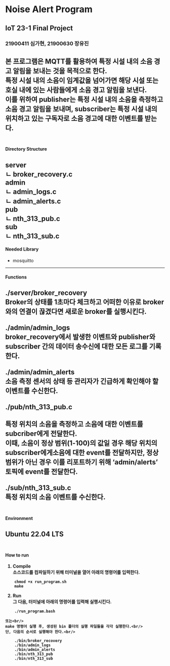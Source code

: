# Noise Alert Program

## IoT 23-1 Final Project
### 21900411 심가현, 21900630 장유진

본 프로그램은 MQTT를 활용하여 특정 시설 내의 소음 경고 알림을 보내는 것을 목적으로 한다. <br/>
특정 시설 내의 소음이 임계값을 넘어가면 해당 시설 또는 호실 내에 있는 사람들에게 소음 경고 알림을 보낸다. <br/>
이를 위하여 publisher는 특정 시설 내의 소음을 측정하고 소음 경고 알림을 보내며, subscriber는 특정 시설 내의 위치하고 있는 구독자로 소음 경고에 대한 이벤트를 받는다. <br/>
<br/>
---
#### Directory Structure

server<br/>
ㄴ broker_recovery.c<br/>
admin<br/>
ㄴ admin_logs.c<br/>
ㄴ admin_alerts.c<br/>
pub<br/>
ㄴ nth_313_pub.c<br/>
sub<br/>
ㄴ nth_313_sub.c<br/>
---
#### Needed Library
* mosquitto
---
#### Functions

<b/>./server/broker_recovery<br/>
Broker의 상태를 1초마다 체크하고 어떠한 이유로 broker와의 연결이 끊겼다면 새로운 broker를 실행시킨다.<br/>
<br/>
<b/>./admin/admin_logs<br/>
broker_recovery에서 발생한 이벤트와 publisher와 subscriber 간의 데이터 송수신에 대한 모든 로그를 기록한다.<br/>
<br/>
<b/>./admin/admin_alerts<br/>
소음 측정 센서의 상태 등 관리자가 긴급하게 확인해야 할 이벤트를 수신한다.<br/>
<br/>
<b/>./pub/nth_313_pub.c<br/><br/>
특정 위치의 소음을 측정하고 소음에 대한 이벤트를 subcriber에게 전달한다. <br/>
이때, 소음이 정상 범위(1-100)의 값일 경우 해당 위치의 subscriber에게소음에 대한 event를 전달하지만, 정상 범위가 아닌 경우 이를 리포트하기 위해 ‘admin/alerts’ 토픽에 event를 전달한다.<br/>
<br/>
<b/>./sub/nth_313_sub.c<br/>
특정 위치의 소음 이벤트를 수신한다. <br/>
<br/>
---
#### Environment

Ubuntu 22.04 LTS <br/>
<br/>
---
#### How to run

1. Compile<br/>
소스코드를 컴파일하기 위해 터미널을 열어 아래의 명령어를 입력한다.<br/>
```
    chmod +x run_program.sh
    make
```
2. Run<br/>
그 다음, 터미널에 아래의 명령어를 입력해 실행시킨다.<br/>
```
    ./run_program.bash
```

    또는<br/>
    make 명령어 실행 후, 생성된 bin 폴더의 실행 파일들을 각각 실행한다.<br/>
    단, 다음의 순서로 실행해야 한다.<br/>

```
    ./bin/broker_recovery
    ./bin/admin_logs
    ./bin/admin_alerts
    ./bin/nth_313_pub
    ./bin/nth_313_sub
```

